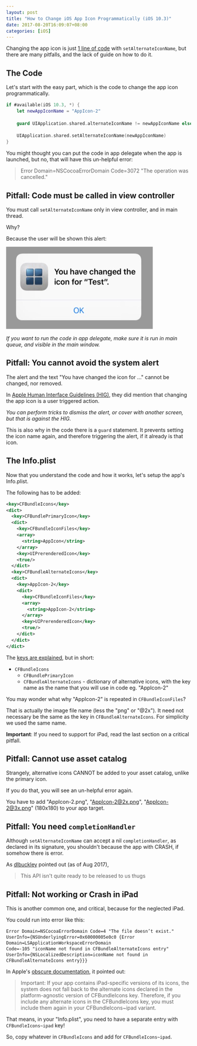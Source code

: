 ```yaml
---
layout: post
title: "How to Change iOS App Icon Programmatically (iOS 10.3)"
date: 2017-08-20T16:09:07+08:00
categories: [iOS]
---
```


Changing the app icon is just [1 line of code](https://developer.apple.com/documentation/uikit/uiapplication/2806818-setalternateiconname) with `setAlternateIconName`, but there are many pitfalls, and the lack of guide on how to do it.

## The Code

Let's start with the easy part, which is the code to change the app icon programmatically.

```swift
if #available(iOS 10.3, *) {
    let newAppIconName = "AppIcon-2"

    guard UIApplication.shared.alternateIconName != newAppIconName else { return }

    UIApplication.shared.setAlternateIconName(newAppIconName)
}
```

You might thought you can put the code in app delegate when the app is launched, but no, that will have this un-helpful error:

> Error Domain=NSCocoaErrorDomain Code=3072 "The operation was cancelled."

## Pitfall: Code must be called in view controller

You must call `setAlternateIconName` only in view controller, and in main thread.

Why?

Because the user will be shown this alert:

![](/images/appicon-change-alert.jpg)

_If you want to run the code in app delegate, make sure it is run in main queue, and visible in the main window._

## Pitfall: You cannot avoid the system alert

The alert and the text "You have changed the icon for ..." cannot be changed, nor removed.

In [Apple Human Interface Guidelines (HIG)](https://developer.apple.com/ios/human-interface-guidelines/graphics/app-icon/), they did mention that changing the app icon is a user triggered action.

_You can perform tricks to dismiss the alert, or cover with another screen, but that is against the HIG._

This is also why in the code there is a `guard` statement. It prevents setting the icon name again, and therefore triggering the alert, if it already is that icon.

## The Info.plist

Now that you understand the code and how it works, let's setup the app's Info.plist.

The following has to be added:

```xml
<key>CFBundleIcons</key>
<dict>
  <key>CFBundlePrimaryIcon</key>
  <dict>
    <key>CFBundleIconFiles</key>
    <array>
      <string>AppIcon</string>
    </array>
    <key>UIPrerenderedIcon</key>
    <true/>
  </dict>
  <key>CFBundleAlternateIcons</key>
  <dict>
    <key>AppIcon-2</key>
    <dict>
      <key>CFBundleIconFiles</key>
      <array>
        <string>AppIcon-2</string>
      </array>
      <key>UIPrerenderedIcon</key>
      <true/>
    </dict>
  </dict>
</dict>
```

The [keys are explained](https://developer.apple.com/library/content/documentation/General/Reference/InfoPlistKeyReference/Articles/CoreFoundationKeys.html#//apple_ref/doc/uid/TP40009249-SW13), but in short:

- `CFBundleIcons`
  - `CFBundlePrimaryIcon`
  - `CFBundleAlternateIcons` - dictionary of alternative icons, with the key name as the name that you will use in code eg. "AppIcon-2"

You may wonder what why "AppIcon-2" is repeated in `CFBundleIconFiles`?

That is actually the image file name (less the "png" or "@2x"). It need not necessary be the same as the key in `CFBundleAlternateIcons`. For simplicity we used the same name.

**Important**: If you need to support for iPad, read the last section on a critical pitfall.

## Pitfall: Cannot use asset catalog

Strangely, alternative icons CANNOT be added to your asset catalog, unlike the primary icon.

If you do that, you will see an un-helpful error again.

You have to add "AppIcon-2.png", "AppIcon-2@2x.png", "AppIcon-2@3x.png" (180x180) to your app target.

## Pitfall: You need `completionHandler`

Although `setAlternateIconName` can accept a nil `completionHandler`, as declared in its signature, you shouldn't because the app with CRASH, if somehow there is error.

As [dlbuckley](https://forums.developer.apple.com/thread/71463) pointed out (as of Aug 2017),

> This API isn't quite ready to be released to us thugs

## Pitfall: Not working or Crash in iPad

This is another common one, and critical, because for the neglected iPad.

You could run into error like this:

```
Error Domain=NSCocoaErrorDomain Code=4 "The file doesn’t exist."
UserInfo={NSUnderlyingError=0x60000005e0c0 {Error Domain=LSApplicationWorkspaceErrorDomain
Code=-105 "iconName not found in CFBundleAlternateIcons entry"
UserInfo={NSLocalizedDescription=iconName not found in CFBundleAlternateIcons entry}}}
```

In Apple's [obscure documentation](https://developer.apple.com/library/content/documentation/General/Reference/InfoPlistKeyReference/Articles/CoreFoundationKeys.html#//apple_ref/doc/uid/TP40009249-SW14), it pointed out:

> Important: If your app contains iPad-specific versions of its icons, the system does not fall back to the alternate icons declared in the platform-agnostic version of CFBundleIcons key. Therefore, if you include any alternate icons in the CFBundleIcons key, you must include them again in your CFBundleIcons~ipad variant.

That means, in your "Info.plist", you need to have a separate entry with `CFBundleIcons~ipad` key!

So, copy whatever in `CFBundleIcons` and add for `CFBundleIcons~ipad`.
